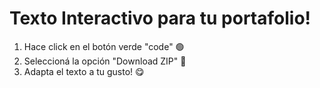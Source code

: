 # Texto Interactivo para tu portafolio!
1. Hace click en el botón verde "code" 🟢
2. Seleccioná la opción "Download ZIP" 📁
3. Adapta el texto a tu gusto! 😋
